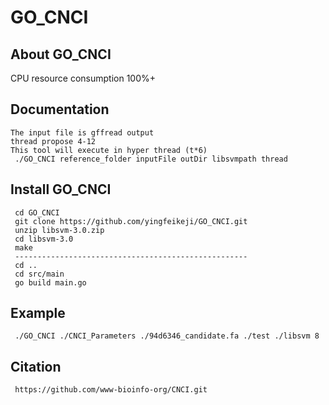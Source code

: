 # GO_CNCI
## About GO_CNCI
 CPU resource consumption 100%+

## Documentation
```
The input file is gffread output
thread propose 4-12
This tool will execute in hyper thread (t*6)
 ./GO_CNCI reference_folder inputFile outDir libsvmpath thread
```
## Install GO_CNCI
```
 cd GO_CNCI
 git clone https://github.com/yingfeikeji/GO_CNCI.git
 unzip libsvm-3.0.zip
 cd libsvm-3.0
 make
 ----------------------------------------------------
 cd ..
 cd src/main
 go build main.go
```

## Example
```
 ./GO_CNCI ./CNCI_Parameters ./94d6346_candidate.fa ./test ./libsvm 8
```
## Citation
```
 https://github.com/www-bioinfo-org/CNCI.git
```
